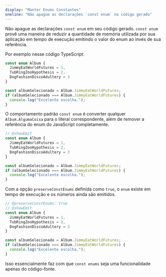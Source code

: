 ```yaml
---
display: "Manter Enums Constantes"
oneline: "Não apague as declarações `const enum` no código gerado"
---
```


Não apague as declarações `const enum` em seu código gerado. `const enum` provê uma maneira de reduzir a quantidade de memória utilizada por sua aplicação em tempo de execução emitindo o valor do enum ao invés de sua referência.

Por exemplo nesse código TypeScript:

```ts twoslash
const enum Album {
  JimmyEatWorldFutures = 1,
  TubRingZooHypothesis = 2,
  DogFashionDiscoAdultery = 3
}

const albumSelecionado = Album.JimmyEatWorldFutures;
if (albumSelecionado === Album.JimmyEatWorldFutures) {
  console.log("Excelente escolha.");
}
```

O comportamento padrão `const enum` é converter qualquer `Album.AlgumaCoisa` para o literal correspondente, além de remover a referência do enum do JavaScript completamente.

```ts twoslash
// @showEmit
const enum Album {
  JimmyEatWorldFutures = 1,
  TubRingZooHypothesis = 2,
  DogFashionDiscoAdultery = 3
}

const albumSelecionado = Album.JimmyEatWorldFutures;
if (albumSelecionado === Album.JimmyEatWorldFutures) {
  console.log("Excelente escolha.");
}
```

Com a opção `preserveConstEnums` definida como `true`, o `enum` existe em tempo de execução e os números ainda são emitidos.

```ts twoslash
// @preserveConstEnums: true
// @showEmit
const enum Album {
  JimmyEatWorldFutures = 1,
  TubRingZooHypothesis = 2,
  DogFashionDiscoAdultery = 3
}

const albumSelecionado = Album.JimmyEatWorldFutures;
if (albumSelecionado === Album.JimmyEatWorldFutures) {
  console.log("Excelente escolha.");
}
```

Isso essencialmente faz com que `const enums` seja uma funcionalidade apenas do código-fonte.
